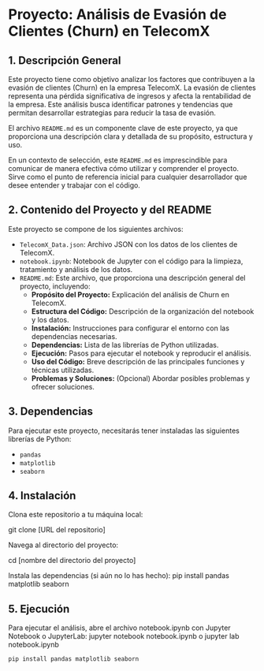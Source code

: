 # Proyecto: Análisis de Evasión de Clientes (Churn) en TelecomX

## 1. Descripción General

Este proyecto tiene como objetivo analizar los factores que contribuyen a la evasión de clientes (Churn) en la empresa TelecomX. La evasión de clientes representa una pérdida significativa de ingresos y afecta la rentabilidad de la empresa. Este análisis busca identificar patrones y tendencias que permitan desarrollar estrategias para reducir la tasa de evasión.

El archivo `README.md` es un componente clave de este proyecto, ya que proporciona una descripción clara y detallada de su propósito, estructura y uso.

En un contexto de selección, este `README.md` es imprescindible para comunicar de manera efectiva cómo utilizar y comprender el proyecto. Sirve como el punto de referencia inicial para cualquier desarrollador que desee entender y trabajar con el código.

## 2. Contenido del Proyecto y del README

Este proyecto se compone de los siguientes archivos:

*   `TelecomX_Data.json`: Archivo JSON con los datos de los clientes de TelecomX.
*   `notebook.ipynb`: Notebook de Jupyter con el código para la limpieza, tratamiento y análisis de los datos.
*   `README.md`: Este archivo, que proporciona una descripción general del proyecto, incluyendo:
    *   **Propósito del Proyecto:** Explicación del análisis de Churn en TelecomX.
    *   **Estructura del Código:** Descripción de la organización del notebook y los datos.
    *   **Instalación:** Instrucciones para configurar el entorno con las dependencias necesarias.
    *   **Dependencias:** Lista de las librerías de Python utilizadas.
    *   **Ejecución:** Pasos para ejecutar el notebook y reproducir el análisis.
    *   **Uso del Código:** Breve descripción de las principales funciones y técnicas utilizadas.
    *   **Problemas y Soluciones:** (Opcional) Abordar posibles problemas y ofrecer soluciones.

## 3. Dependencias

Para ejecutar este proyecto, necesitarás tener instaladas las siguientes librerías de Python:

*   `pandas`
*   `matplotlib`
*   `seaborn`

## 4. Instalación
Clona este repositorio a tu máquina local:

git clone [URL del repositorio]

Navega al directorio del proyecto:

cd [nombre del directorio del proyecto]

Instala las dependencias (si aún no lo has hecho):
pip install pandas matplotlib seaborn

##  5. Ejecución
Para ejecutar el análisis, abre el archivo notebook.ipynb con Jupyter Notebook o JupyterLab:
jupyter notebook notebook.ipynb o jupyter lab notebook.ipynb

```bash
pip install pandas matplotlib seaborn



